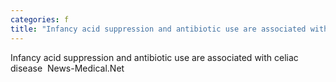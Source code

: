 ```yaml
---
categories: f
title: "Infancy acid suppression and antibiotic use are associated with celiac disease  NewsMedicalNet"
---
```

Infancy acid suppression and antibiotic use are associated with celiac disease&nbsp;&nbsp;News-Medical.Net